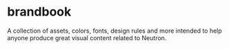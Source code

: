 # brandbook
A collection of assets, colors, fonts, design rules and more intended to help anyone produce great visual content related to Neutron.
